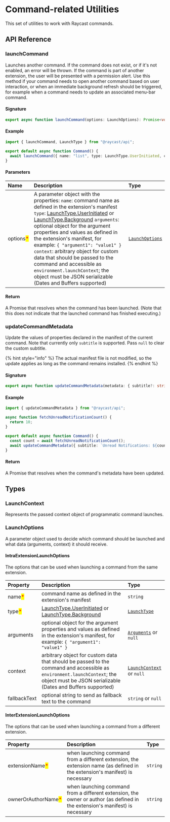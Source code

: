 # Command-related Utilities

This set of utilities to work with Raycast commands.

## API Reference

### launchCommand

Launches another command. If the command does not exist, or if it's not enabled, an error will be thrown.
If the command is part of another extension, the user will be presented with a permission alert.
Use this method if your command needs to open another command based on user interaction,
or when an immediate background refresh should be triggered, for example when a command needs to update an associated menu-bar command.

#### Signature

```typescript
export async function launchCommand(options: LaunchOptions): Promise<void>;
```

#### Example

```typescript
import { launchCommand, LaunchType } from "@raycast/api";

export default async function Command() {
  await launchCommand({ name: "list", type: LaunchType.UserInitiated, context: { foo: "bar" } });
}
```

#### Parameters

| Name | Description | Type |
| :--- | :--- | :--- |
| options<mark style="color:red;">*</mark> | A parameter object with the properties: `name`: command name as defined in the extension's manifest `type`: [LaunchType.UserInitiated](environment.md#launchtype) or [LaunchType.Background](environment.md#launchtype) `arguments`: optional object for the argument properties and values as defined in the extension's manifest, for example: `{ "argument1": "value1" }` `context`: arbitrary object for custom data that should be passed to the command and accessible as `environment.launchContext`; the object must be JSON serializable (Dates and Buffers supported) | <code>[LaunchOptions](command.md#launchoptions)</code> |

#### Return

A Promise that resolves when the command has been launched. (Note that this does not indicate that the launched command has finished executing.)

### updateCommandMetadata

Update the values of properties declared in the manifest of the current command. Note that currently only `subtitle` is supported. Pass `null` to clear the custom subtitle.

{% hint style="info" %}
The actual manifest file is not modified, so the update applies as long as the command remains installed.
{% endhint %}

#### Signature

```typescript
export async function updateCommandMetadata(metadata: { subtitle?: string | null }): Promise<void>;
```

#### Example

```typescript
import { updateCommandMetadata } from "@raycast/api";

async function fetchUnreadNotificationCount() {
  return 10;
}

export default async function Command() {
  const count = await fetchUnreadNotificationCount();
  await updateCommandMetadata({ subtitle: `Unread Notifications: ${count}` });
}
```

#### Return

A Promise that resolves when the command's metadata have been updated.

## Types

### LaunchContext

Represents the passed context object of programmatic command launches.

### LaunchOptions

A parameter object used to decide which command should be launched and what data (arguments, context) it should receive.

#### IntraExtensionLaunchOptions

The options that can be used when launching a command from the same extension.

| Property | Description | Type |
| :--- | :--- | :--- |
| name<mark style="color:red;">*</mark> | command name as defined in the extension's manifest | <code>string</code> |
| type<mark style="color:red;">*</mark> | [LaunchType.UserInitiated](environment.md#launchtype) or [LaunchType.Background](environment.md#launchtype) | <code>[LaunchType](environment.md#launchtype)</code> |
| arguments | optional object for the argument properties and values as defined in the extension's manifest, for example: `{ "argument1": "value1" }` | <code>[Arguments](../information/lifecycle/arguments.md#arguments)</code> or <code>null</code> |
| context | arbitrary object for custom data that should be passed to the command and accessible as `environment.launchContext`; the object must be JSON serializable (Dates and Buffers supported) | <code>[LaunchContext](command.md#launchcontext)</code> or <code>null</code> |
| fallbackText | optional string to send as fallback text to the command | <code>string</code> or <code>null</code> |

#### InterExtensionLaunchOptions

The options that can be used when launching a command from a different extension.

| Property | Description | Type |
| :--- | :--- | :--- |
| extensionName<mark style="color:red;">*</mark> | when launching command from a different extension, the extension name (as defined in the extension's manifest) is necessary | <code>string</code> |
| ownerOrAuthorName<mark style="color:red;">*</mark> | when launching command from a different extension, the owner or author (as defined in the extension's manifest) is necessary | <code>string</code> |
